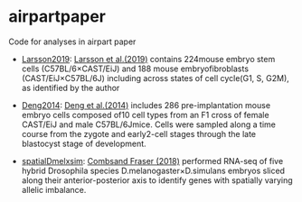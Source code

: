 # airpartpaper
Code for analyses in airpart paper

* [Larsson2019](https://htmlpreview.github.io/?https://github.com/Wancen/airpartpaper/blob/main/Larsson2019/Larsson2019.html): [Larsson et al.(2019)](https://www.nature.com/articles/s41586-018-0836-1)  contains  224mouse embryo stem cells (C57BL/6×CAST/EiJ) and 188 mouse embryofibroblasts (CAST/EiJ×C57BL/6J) including across states of cell cycle(G1, S, G2M), as identified by the author
  
* [Deng2014](https://htmlpreview.github.io/?https://github.com/Wancen/airpartpaper/blob/main/Deng2014/Deng2014.html): [Deng et al.(2014)](https://www.nature.com/articles/s41586-018-0836-1) includes 286 pre-implantation mouse embryo cells composed of10 cell types from an F1 cross of female CAST/EiJ and male C57BL/6Jmice. Cells were sampled along a time course from the zygote and early2-cell stages through the late blastocyst stage of development.

* [spatialDmelxsim](https://github.com/Wancen/airpartpaper/blob/main/spatialDmelxsim/spatialDmelxsim.R): [Combsand Fraser (2018)](https://doi.org/10.1371/journal.pgen.1007631) performed RNA-seq of five hybrid Drosophila species D.melanogaster×D.simulans  embryos  sliced  along  their  anterior-posterior axis to identify genes with spatially varying allelic imbalance.

